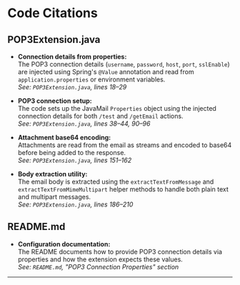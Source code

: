 # Code Citations

## POP3Extension.java

- **Connection details from properties:**  
  The POP3 connection details (`username`, `password`, `host`, `port`, `sslEnable`) are injected using Spring's `@Value` annotation and read from `application.properties` or environment variables.  
  _See: `POP3Extension.java`, lines 18–29_

- **POP3 connection setup:**  
  The code sets up the JavaMail `Properties` object using the injected connection details for both `/test` and `/getEmail` actions.  
  _See: `POP3Extension.java`, lines 38–44, 90–96_

- **Attachment base64 encoding:**  
  Attachments are read from the email as streams and encoded to base64 before being added to the response.  
  _See: `POP3Extension.java`, lines 151–162_

- **Body extraction utility:**  
  The email body is extracted using the `extractTextFromMessage` and `extractTextFromMimeMultipart` helper methods to handle both plain text and multipart messages.  
  _See: `POP3Extension.java`, lines 186–210_

## README.md

- **Configuration documentation:**  
  The README documents how to provide POP3 connection details via properties and how the extension expects these values.  
  _See: `README.md`, "POP3 Connection Properties" section_

---